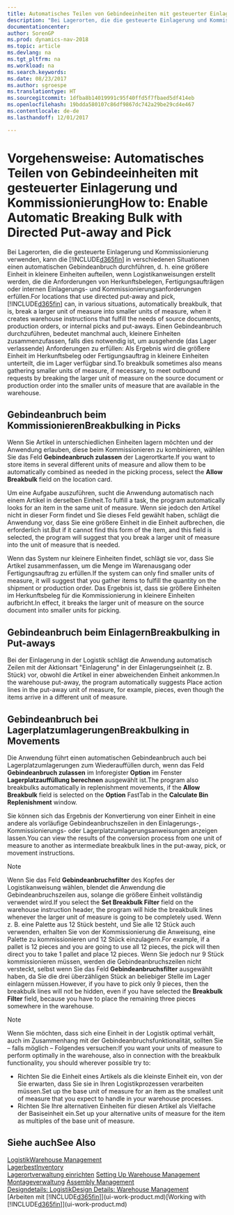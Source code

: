 ```yaml
---
title: Automatisches Teilen von Gebindeeinheiten mit gesteuerter Einlagerung und Kommissionierung
description: "Bei Lagerorten, die die gesteuerte Einlagerung und Kommissionierung verwenden, können Sie eine größere Einheit in kleinere Einheiten aufteilen, wenn Logistikanweisungen erstellt werden, die die Anforderungen von Herkunftsbelegen, Fertigungsaufträgen oder internen Einlagerungs- und Kommissionierungsanforderungen erfüllen."
documentationcenter: 
author: SorenGP
ms.prod: dynamics-nav-2018
ms.topic: article
ms.devlang: na
ms.tgt_pltfrm: na
ms.workload: na
ms.search.keywords: 
ms.date: 08/23/2017
ms.author: sgroespe
ms.translationtype: HT
ms.sourcegitcommit: 1dfba8b14019991c95f40ffd5f7fbaed5df414eb
ms.openlocfilehash: 19bdda580107c86df9867dc742a29be29cd4e467
ms.contentlocale: de-de
ms.lasthandoff: 12/01/2017

---
```

# <a name="how-to-enable-automatic-breaking-bulk-with-directed-put-away-and-pick"></a><span data-ttu-id="1be84-103">Vorgehensweise: Automatisches Teilen von Gebindeeinheiten mit gesteuerter Einlagerung und Kommissionierung</span><span class="sxs-lookup"><span data-stu-id="1be84-103">How to: Enable Automatic Breaking Bulk with Directed Put-away and Pick</span></span>
<span data-ttu-id="1be84-104">Bei Lagerorten, die die gesteuerte Einlagerung und Kommissionierung verwenden, kann die [!INCLUDE[d365fin](includes/d365fin_md.md)] in verschiedenen Situationen einen automatischen Gebindeanbruch durchführen, d. h. eine größere Einheit in kleinere Einheiten aufteilen, wenn Logistikanweisungen erstellt werden, die die Anforderungen von Herkunftsbelegen, Fertigungsaufträgen oder internen Einlagerungs- und Kommissionierungsanforderungen erfüllen.</span><span class="sxs-lookup"><span data-stu-id="1be84-104">For locations that use directed put-away and pick, [!INCLUDE[d365fin](includes/d365fin_md.md)] can, in various situations, automatically breakbulk, that is, break a larger unit of measure into smaller units of measure, when it creates warehouse instructions that fulfill the needs of source documents, production orders, or internal picks and put-aways.</span></span> <span data-ttu-id="1be84-105">Einen Gebindeanbruch durchzuführen, bedeutet manchmal auch, kleinere Einheiten zusammenzufassen, falls dies notwendig ist, um ausgehende (das Lager verlassende) Anforderungen zu erfüllen: Als Ergebnis wird die größere Einheit im Herkunftsbeleg oder Fertigungsauftrag in kleinere Einheiten unterteilt, die im Lager verfügbar sind.</span><span class="sxs-lookup"><span data-stu-id="1be84-105">To breakbulk sometimes also means gathering smaller units of measure, if necessary, to meet outbound requests by breaking the larger unit of measure on the source document or production order into the smaller units of measure that are available in the warehouse.</span></span>   

## <a name="breakbulking-in-picks"></a><span data-ttu-id="1be84-106">Gebindeanbruch beim Kommissionieren</span><span class="sxs-lookup"><span data-stu-id="1be84-106">Breakbulking in Picks</span></span>  
<span data-ttu-id="1be84-107">Wenn Sie Artikel in unterschiedlichen Einheiten lagern möchten und der Anwendung erlauben, diese beim Kommissionieren zu kombinieren, wählen Sie das Feld **Gebindeanbruch zulassen** der Lagerortkarte.</span><span class="sxs-lookup"><span data-stu-id="1be84-107">If you want to store items in several different units of measure and allow them to be automatically combined as needed in the picking process, select the **Allow Breakbulk** field on the location card.</span></span>  

<span data-ttu-id="1be84-108">Um eine Aufgabe auszuführen, sucht die Anwendung automatisch nach einem Artikel in derselben Einheit.</span><span class="sxs-lookup"><span data-stu-id="1be84-108">To fulfill a task, the program automatically looks for an item in the same unit of measure.</span></span> <span data-ttu-id="1be84-109">Wenn sie jedoch den Artikel nicht in dieser Form findet und Sie dieses Feld gewählt haben, schlägt die Anwendung vor, dass Sie eine größere Einheit in die Einheit aufbrechen, die erforderlich ist.</span><span class="sxs-lookup"><span data-stu-id="1be84-109">But if it cannot find this form of the item, and this field is selected, the program will suggest that you break a larger unit of measure into the unit of measure that is needed.</span></span>  

<span data-ttu-id="1be84-110">Wenn das System nur kleinere Einheiten findet, schlägt sie vor, dass Sie Artikel zusammenfassen, um die Menge im Warenausgang oder Fertigungsauftrag zu erfüllen.</span><span class="sxs-lookup"><span data-stu-id="1be84-110">If the system can only find smaller units of measure, it will suggest that you gather items to fulfill the quantity on the shipment or production order.</span></span> <span data-ttu-id="1be84-111">Das Ergebnis ist, dass sie größere Einheiten im Herkunftsbeleg für die Kommissionierung in kleinere Einheiten aufbricht.</span><span class="sxs-lookup"><span data-stu-id="1be84-111">In effect, it breaks the larger unit of measure on the source document into smaller units for picking.</span></span>  

## <a name="breakbulking-in-put-aways"></a><span data-ttu-id="1be84-112">Gebindeanbruch beim Einlagern</span><span class="sxs-lookup"><span data-stu-id="1be84-112">Breakbulking in Put-aways</span></span>  
<span data-ttu-id="1be84-113">Bei der Einlagerung in der Logistik schlägt die Anwendung automatisch Zeilen mit der Aktionsart "Einlagerung" in der Einlagerungseinheit (z. B. Stück) vor, obwohl die Artikel in einer abweichenden Einheit ankommen.</span><span class="sxs-lookup"><span data-stu-id="1be84-113">In the warehouse put-away, the program automatically suggests Place action lines in the put-away unit of measure, for example, pieces, even though the items arrive in a different unit of measure.</span></span>  

## <a name="breakbulking-in-movements"></a><span data-ttu-id="1be84-114">Gebindeanbruch bei Lagerplatzumlagerungen</span><span class="sxs-lookup"><span data-stu-id="1be84-114">Breakbulking in Movements</span></span>  
<span data-ttu-id="1be84-115">Die Anwendung führt einen automatischen Gebindeanbruch auch bei Lagerplatzumlagerungen zum Wiederauffüllen durch, wenn das Feld **Gebindeanbruch zulassen** im Inforegister **Option** im Fenster **Lagerplatzauffüllung berechnen** ausgewählt ist.</span><span class="sxs-lookup"><span data-stu-id="1be84-115">The program also breakbulks automatically in replenishment movements, if the **Allow Breakbulk** field is selected on the **Option** FastTab in the **Calculate Bin Replenishment** window.</span></span>  

<span data-ttu-id="1be84-116">Sie können sich das Ergebnis der Konvertierung von einer Einheit in eine andere als vorläufige Gebindeanbruchszeilen in den Einlagerungs-, Kommissionierungs- oder Lagerplatzumlagerungsanweisungen anzeigen lassen.</span><span class="sxs-lookup"><span data-stu-id="1be84-116">You can view the results of the conversion process from one unit of measure to another as intermediate breakbulk lines in the put-away, pick, or movement instructions.</span></span>  

> [!NOTE]  
>  <span data-ttu-id="1be84-117">Wenn Sie das Feld **Gebindeanbruchsfilter** des Kopfes der Logistikanweisung wählen, blendet die Anwendung die Gebindeanbruchszeilen aus, solange die größere Einheit vollständig verwendet wird.</span><span class="sxs-lookup"><span data-stu-id="1be84-117">If you select the **Set Breakbulk Filter** field on the warehouse instruction header, the program will hide the breakbulk lines whenever the larger unit of measure is going to be completely used.</span></span> <span data-ttu-id="1be84-118">Wenn z. B. eine Palette aus 12 Stück besteht, und Sie alle 12 Stück auch verwenden, erhalten Sie von der Kommissionierung die Anweisung, eine Palette zu kommissionieren und 12 Stück einzulagern.</span><span class="sxs-lookup"><span data-stu-id="1be84-118">For example, if a pallet is 12 pieces and you are going to use all 12 pieces, the pick will then direct you to take 1 pallet and place 12 pieces.</span></span> <span data-ttu-id="1be84-119">Wenn Sie jedoch nur 9 Stück kommissionieren müssen, werden die Gebindeanbruchszeilen nicht versteckt, selbst wenn Sie das Feld **Gebindeanbruchsfilter** ausgewählt haben, da Sie die drei überzähligen Stück an beliebiger Stelle im Lager einlagern müssen.</span><span class="sxs-lookup"><span data-stu-id="1be84-119">However, if you have to pick only 9 pieces, then the breakbulk lines will not be hidden, even if you have selected the **Breakbulk Filter** field, because you have to place the remaining three pieces somewhere in the warehouse.</span></span>  

> [!NOTE]  
>  <span data-ttu-id="1be84-120">Wenn Sie möchten, dass sich eine Einheit in der Logistik optimal verhält, auch im Zusammenhang mit der Gebindeanbruchsfunktionalität, sollten Sie – falls möglich – Folgendes versuchen:</span><span class="sxs-lookup"><span data-stu-id="1be84-120">If you want your units of measure to perform optimally in the warehouse, also in connection with the breakbulk functionality, you should wherever possible try to:</span></span>  
>   
> - <span data-ttu-id="1be84-121">Richten Sie die Einheit eines Artikels als die kleinste Einheit ein, von der Sie erwarten, dass Sie sie in Ihren Logistikprozessen verarbeiten müssen.</span><span class="sxs-lookup"><span data-stu-id="1be84-121">Set up the base unit of measure for an item as the smallest unit of measure that you expect to handle in your warehouse processes.</span></span>  
> - <span data-ttu-id="1be84-122">Richten Sie Ihre alternativen Einheiten für diesen Artikel als Vielfache der Basiseinheit ein.</span><span class="sxs-lookup"><span data-stu-id="1be84-122">Set up your alternative units of measure for the item as multiples of the base unit of measure.</span></span>  

## <a name="see-also"></a><span data-ttu-id="1be84-123">Siehe auch</span><span class="sxs-lookup"><span data-stu-id="1be84-123">See Also</span></span>  
[<span data-ttu-id="1be84-124">Logistik</span><span class="sxs-lookup"><span data-stu-id="1be84-124">Warehouse Management</span></span>](warehouse-manage-warehouse.md)  
[<span data-ttu-id="1be84-125">Lagerbest</span><span class="sxs-lookup"><span data-stu-id="1be84-125">Inventory</span></span>](inventory-manage-inventory.md)  
<span data-ttu-id="1be84-126">[Lagerortverwaltung einrichten](warehouse-setup-warehouse.md)   </span><span class="sxs-lookup"><span data-stu-id="1be84-126">[Setting Up Warehouse Management](warehouse-setup-warehouse.md)   </span></span>  
<span data-ttu-id="1be84-127">[Montageverwaltung](assembly-assemble-items.md)  </span><span class="sxs-lookup"><span data-stu-id="1be84-127">[Assembly Management](assembly-assemble-items.md)  </span></span>  
[<span data-ttu-id="1be84-128">Designdetails: Logistik</span><span class="sxs-lookup"><span data-stu-id="1be84-128">Design Details: Warehouse Management</span></span>](design-details-warehouse-management.md)  
<span data-ttu-id="1be84-129">[Arbeiten mit [!INCLUDE[d365fin](includes/d365fin_md.md)]](ui-work-product.md)</span><span class="sxs-lookup"><span data-stu-id="1be84-129">[Working with [!INCLUDE[d365fin](includes/d365fin_md.md)]](ui-work-product.md)</span></span>  

